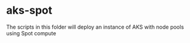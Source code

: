 # aks-spot

The scripts in this folder will deploy an instance of AKS with node pools using Spot compute
